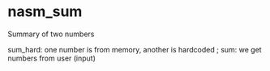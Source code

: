 # nasm_sum
Summary of two numbers 

sum_hard: one number is from memory, another is hardcoded ; 
sum: we get numbers from user (input)
